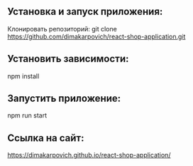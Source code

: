 ## Установка и запуск приложения:

Клонировать репозиторий:
git clone https://github.com/dimakarpovich/react-shop-application.git

## Установить зависимости:

npm install

## Запустить приложение:

npm run start

## Ссылка на сайт:

https://dimakarpovich.github.io/react-shop-application/
